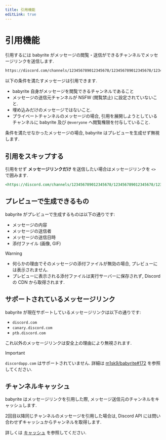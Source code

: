 ```yaml
---
title: 引用機能
editLink: true
---
```


# 引用機能

引用するには babyrite
がメッセージの閲覧・送信ができるチャンネルでメッセージリンクを送信します.

```md
https://discord.com/channels/123456789012345678/123456789012345678/123456789012345678
```

以下の条件を満たすメッセージは引用できます.

- babyrite 自身がメッセージを閲覧できるチャンネルであること
- メッセージの送信元チャンネルが NSFW (閲覧禁止) に設定されていないこと.
- 埋め込みだけのメッセージではないこと.
- プライベートチャンネルのメッセージの場合,
  引用を展開しようとしているチャンネルに babyrite 及び `@everyone`
  へ閲覧権限を付与していること.

条件を満たせなかったメッセージの場合, babyrite はプレビューを生成せず無視します.

## 引用をスキップする

引用をせず **メッセージリンクだけ** を送信したい場合はメッセージリンクを `<>`
で囲みます.

```md
<https://discord.com/channels/123456789012345678/123456789012345678/123456789012345678>
```

## プレビューで生成できるもの

babyrite がプレビューで生成するものは以下の通りです:

- メッセージの内容
- メッセージの送信者
- メッセージの送信日時
- 添付ファイル (画像, GIF)

> [!WARNING]
>
> - 何らかの理由でそのメッセージの添付ファイルが無効の場合,
>   プレビューには表示されません.
> - プレビューに表示される添付ファイルは実行サーバーに保存されず, Discord の CDN
>   から取得されます.

## サポートされているメッセージリンク

babyrite が現在サポートしているメッセージリンクは以下の通りです:

- `discord.com`
- `canary.discord.com`
- `ptb.discord.com`

これ以外のメッセージリンクは安全上の理由により無視されます.

> [!IMPORTANT]
>
> `discordapp.com` はサポートされていません. 詳細は
> [m1sk9/babyrite#172](https://github.com/m1sk9/babyrite/issues/172)
> を参照してください.

## チャンネルキャッシュ

babyrite はメッセージリンクを引用した際,
メッセージ送信元のチャンネルをキャッシュします.

2回目以降同じチャンネルのメッセージを引用した場合は, Discord API
には問い合わせずキャッシュからチャンネルを取得します.

詳しくは [キャッシュ](./cache.md) を参照してください.
